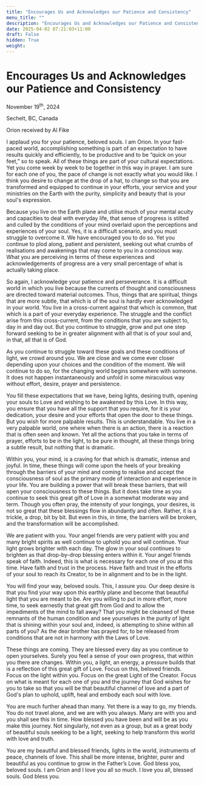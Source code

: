 ```yaml
---
title: "Encourages Us and Acknowledges our Patience and Consistency"
menu_title: ""
description: "Encourages Us and Acknowledges our Patience and Consistency"
date: 2025-04-02 07:21:03+11:00
draft: False
hidden: True
weight:
---
```

# Encourages Us and Acknowledges our Patience and Consistency

November 19<sup>th</sup>, 2024

Sechelt, BC, Canada

Orion received by Al Fike

I applaud you for your patience, beloved souls. I am Orion. In your fast-paced world, accomplishing something is part of an expectation to have results quickly and efficiently, to be productive and to be “quick on your feet,” so to speak. All of these things are part of your cultural expectations. Yet you come week by week to be together in this way in prayer. I am sure for each one of you, the pace of change is not exactly what you would like. I think you desire to change at the drop of a hat, to change so that you are transformed and equipped to continue in your efforts, your service and your ministries on the Earth with the purity, simplicity and beauty that is your soul's expression.

Because you live on the Earth plane and utilise much of your mental acuity and capacities to deal with everyday life, that sense of progress is stilted and culled by the conditions of your mind overlaid upon the perceptions and experiences of your soul. Yes, it is a difficult scenario, and you must struggle to overcome it. We have encouraged you to do so. Yet you continue to plod along, patient and persistent, seeking out what crumbs of realisations and awakenings that may come to you in a conscious way. What you are perceiving in terms of these experiences and acknowledgements of progress are a very small percentage of what is actually taking place.

So again, I acknowledge your patience and perseverance. It is a difficult world in which you live because the currents of thought and consciousness are directed toward material outcomes. Thus, things that are spiritual, things that are more subtle, that which is of the soul is hardly ever acknowledged in your world. You live in a cross-current against that which is common, that which is a part of your everyday experience. The struggle and the conflict arise from this cross-current, from the conditions that you are subject to, day in and day out. But you continue to struggle, grow and put one step forward seeking to be in greater alignment with all that is of your soul and, in that, all that is of God.

As you continue to struggle toward these goals and these conditions of light, we crowd around you. We are close and we come ever closer depending upon your choices and the condition of the moment. We will continue to do so, for the changing world begins somewhere with someone. It does not happen instantaneously and unfold in some miraculous way without effort, desire, prayer and persistence.

You fill these expectations that we have, being lights, desiring truth, opening your souls to Love and wishing to be awakened by this Love. In this way, you ensure that you have all the support that you require, for it is your dedication, your desire and your efforts that open the door to these things. But you wish for more palpable results. This is understandable. You live in a very palpable world, one where when there is an action, there is a reaction that is often seen and known. Yet all the actions that you take in terms of prayer, efforts to be in the light, to be pure in thought, all these things bring a subtle result, but nothing that is dramatic.

Within you, your mind, is a craving for that which is dramatic, intense and joyful. In time, these things will come upon the heels of your breaking through the barriers of your mind and coming to realise and accept the consciousness of soul as the primary mode of interaction and experience in your life. You are building a power that will break these barriers, that will open your consciousness to these things. But it does take time as you continue to seek this great gift of Love in a somewhat moderate way and term. Though you often pray, the intensity of your longings, your desires, is not so great that these blessings flow in abundantly and often. Rather, it is a trickle, a drop, bit by bit. But even in this, in time, the barriers will be broken, and the transformation will be accomplished.

We are patient with you. Your angel friends are very patient with you and many bright spirits as well continue to uphold you and will continue. Your light grows brighter with each day. The glow in your soul continues to brighten as that drop-by-drop blessing enters within it. Your angel friends speak of faith. Indeed, this is what is necessary for each one of you at this time. Have faith and trust in the process. Have faith and trust in the efforts of your soul to reach its Creator, to be in alignment and to be in the light.

You will find your way, beloved souls. This, I assure you. Our deep desire is that you find your way upon this earthly plane and become that beautiful light that you are meant to be. Are you willing to put in more effort, more time, to seek earnestly that great gift from God and to allow the impediments of the mind to fall away? That you might be cleansed of these remnants of the human condition and see yourselves in the purity of light that is shining within your soul and, indeed, is attempting to shine within all parts of you? As the dear brother has prayed for, to be released from conditions that are not in harmony with the Laws of Love.

These things are coming. They are blessed every day as you continue to open yourselves. Surely you feel a sense of your own progress, that within you there are changes. Within you, a light, an energy, a pressure builds that is a reflection of this great gift of Love. Focus on this, beloved friends. Focus on the light within you. Focus on the great Light of the Creator. Focus on what is meant for each one of you and the journey that God wishes for you to take so that you will be that beautiful channel of love and a part of God's plan to uphold, uplift, heal and embody each soul with love.

You are much further ahead than many. Yet there is a way to go, my friends. You do not travel alone, and we are with you always. Many are with you and you shall see this in time. How blessed you have been and will be as you make this journey. Not singularly, not even as a group, but as a great body of beautiful souls seeking to be a light, seeking to help transform this world with love and truth.

You are my beautiful and blessed friends, lights in the world, instruments of peace, channels of love. This shall be more intense, brighter, purer and beautiful as you continue to grow in the Father’s Love. God bless you, beloved souls. I am Orion and I love you all so much. I love you all, blessed souls. God bless you.
